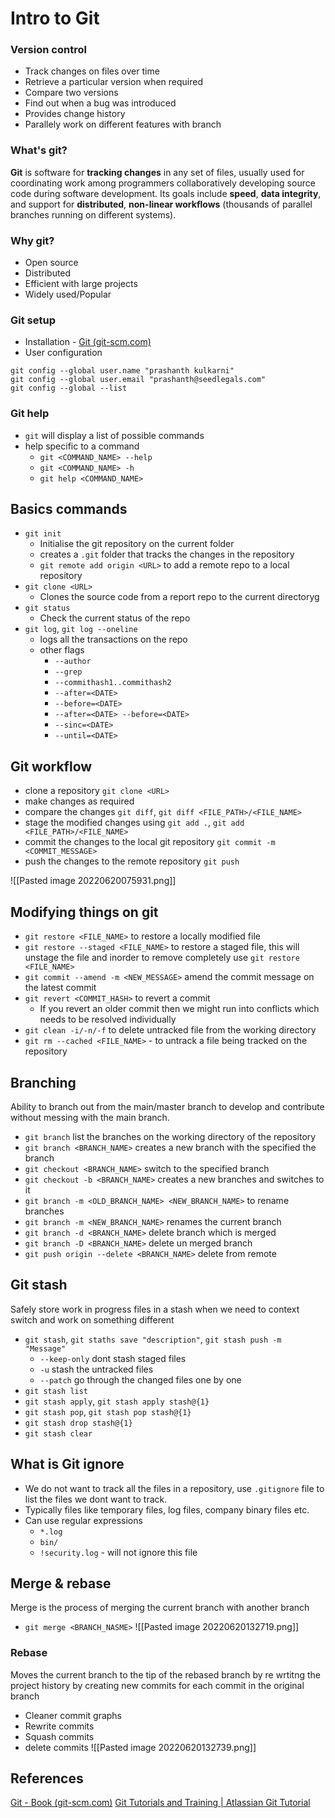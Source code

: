 # Intro to Git

### Version control
* Track changes on files over time
* Retrieve a particular version when required
* Compare two versions
* Find out when a bug was introduced
* Provides change history
* Parallely work on different features with branch

### What's git?
**Git** is software for **tracking changes** in any set of files, usually used for coordinating work among programmers collaboratively developing source code during software development. Its goals include **speed**, **data integrity**, and support for **distributed**, **non-linear workflows** (thousands of parallel branches running on different systems).

### Why git?
* Open source
* Distributed
* Efficient with large projects
* Widely used/Popular

### Git setup
* Installation - [Git (git-scm.com)](http://git-scm.com/)
* User configuration
```
git config --global user.name "prashanth kulkarni"
git config --global user.email "prashanth@seedlegals.com"
git config --global --list
```

### Git help
* `git` will display a list of possible commands
* help specific to a command
	* `git <COMMAND_NAME> --help`
	* `git <COMMAND_NAME> -h`
	* `git help <COMMAND_NAME>`

## Basics commands
- `git init`
	- Initialise the git repository on the current folder
	- creates a `.git` folder that tracks the changes in the repository
	- `git remote add origin <URL>` to add a remote repo to a local repository
- `git clone <URL>`
	- Clones the source code from a report  repo to the current directoryg
- `git status`
	- Check the current status of the repo
- `git log`, `git log --oneline`
	- logs all the transactions on the repo
	- other flags
		- `--author`
		- `--grep`
		- `--commithash1..commithash2`
		- `--after=<DATE>`
		- `--before=<DATE>`
		- `--after=<DATE> --before=<DATE>`
		- `--sinc=<DATE>`
		- `--until=<DATE>`
	

## Git workflow
* clone a repository `git clone <URL>`
* make changes as required
* compare the changes `git diff`, `git diff <FILE_PATH>/<FILE_NAME>`
* stage the modified changes using `git add .`, `git add <FILE_PATH>/<FILE_NAME>`
* commit the changes to the local git repository `git commit -m <COMMIT_MESSAGE>`
* push the changes to the remote repository `git push`

![[Pasted image 20220620075931.png]]

## Modifying things on git
* `git restore <FILE_NAME>` to restore a locally modified file
* `git restore --staged <FILE_NAME>` to restore a staged file, this will unstage the file and inorder to remove completely use `git restore <FILE_NAME>`
* `git commit --amend -m <NEW_MESSAGE>`  amend the commit message on the latest commit
* `git revert <COMMIT_HASH>` to revert a commit
	* If you revert an older commit then we might run into conflicts which needs to be resolved individually
* `git clean -i/-n/-f` to delete untracked file from the working directory
* `git rm --cached <FILE_NAME>` - to untrack a file being tracked on the repository

## Branching
Ability to branch out from the main/master branch to develop and contribute without messing with the main branch.

- `git branch` list the branches on the working directory of the repository
- `git branch <BRANCH_NAME>` creates a new branch with the specified the branch
- `git checkout <BRANCH_NAME>` switch to the specified branch
- `git checkout -b <BRANCH_NAME>` creates a new branches and switches to it
- `git branch -m <OLD_BRANCH_NAME> <NEW_BRANCH_NAME>`  to rename branches
- `git branch -m <NEW_BRANCH_NAME>` renames the current branch
- `git branch -d <BRANCH_NAME>` delete branch which is merged
- `git branch -D <BRANCH_NAME>` delete un merged branch
- `git push origin --delete <BRANCH_NAME>` delete from remote

## Git stash
Safely store work in progress files in a stash when we need to context switch and work on something different

* `git stash`, `git staths save "description"`, `git stash push -m "Message"`
	* `--keep-only` dont stash staged files
	* `-u` stash the untracked files
	* `--patch` go through the changed files one by one
* `git stash list`
* `git stash apply`, `git stash apply stash@{1}`
* `git stash pop`, `git stash pop stash@{1}`
* `git stash drop stash@{1}`
* `git stash clear`

## What is Git ignore
* We do not want to track all the files in a repository, use `.gitignore` file to list the files we dont want to track.
* Typically files like temporary files, log files, company binary files etc.
* Can use regular expressions 
	* `*.log`
	* `bin/`
	* `!security.log` - will not ignore this file 


## Merge & rebase
Merge is the process of merging the current branch with another branch
* `git merge <BRANCH_NASME>`
 ![[Pasted image 20220620132719.png]]

### Rebase
Moves the current branch to the tip of the rebased branch by re wrtitng the project history by creating new commits for each commit in the original branch

* Cleaner commit graphs
* Rewrite commits
* Squash commits
* delete commits
![[Pasted image 20220620132739.png]]

## References
[Git - Book (git-scm.com)](https://git-scm.com/book/en/v2)
[Git Tutorials and Training | Atlassian Git Tutorial](https://www.atlassian.com/git/tutorials)
